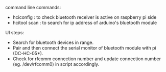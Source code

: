 command line commands:
- hciconfig : to check bluetooth receiver is active on raspberry pi side
- hcitool scan : to search for ip address of arduino's bluetooth module

UI steps:
- Search for bluetooth devices in range. 
- Pair and then connect the serial monitor of bluetooth module with pi (DC-HC-05*).
- Check for rfcomm connection number and update connection number (eg. /dev/rfcomm0) in script accordingly.
